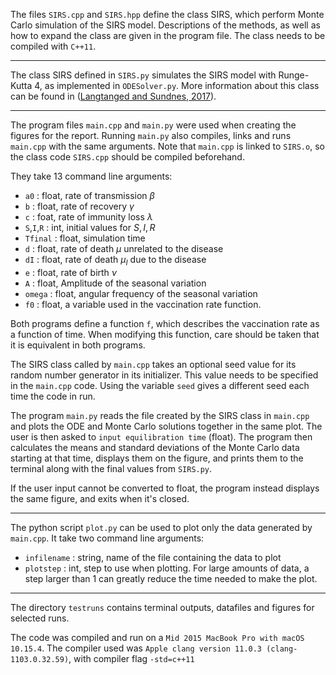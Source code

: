 The files ``SIRS.cpp`` and ``SIRS.hpp`` define the class SIRS, which perform Monte Carlo simulation of the SIRS model. Descriptions of the methods, as well as how to expand the class are given in the program file. The class needs to be compiled with  `C++11`. 

---

The class SIRS defined in ``SIRS.py`` simulates the SIRS model with Runge-Kutta 4, as implemented in ``ODESolver.py``. More information about this class can be found in ([Langtanged and Sundnes, 2017](https://www.uio.no/studier/emner/matnat/ifi/IN1900/h17/ressurser/slides/ode\_systems\_short.pdf)).

---

The program files ``main.cpp`` and ``main.py`` were used when creating the figures for the report. Running `main.py` also compiles, links and runs `main.cpp` with the same arguments. Note that `main.cpp` is linked to `SIRS.o`, so the class code `SIRS.cpp` should be compiled beforehand.  

They take 13 command line arguments:

   - `a0` : float, rate of transmission $\beta$
   - `b` : float, rate of recovery $\gamma$  
   - `c` : foat, rate of immunity loss $\lambda$
   - `S`,`I`,`R` : int, initial values for $S,I,R$
   - `Tfinal` : float, simulation time
   - `d` : float, rate of death $\mu$ unrelated to the disease
   - `dI` : float, rate of death $\mu_I$ due to the disease
   - `e` : float, rate of birth $\nu$
   - `A` : float, Amplitude of the seasonal variation
   - `omega` : float, angular frequency of the seasonal variation
   - `f0` : float, a variable used in the vaccination rate function. 

Both programs define a function `f`, which describes the vaccination rate as a function of time. When modifying this function, care should be taken that it is equivalent in both programs.     

The SIRS class called by `main.cpp` takes an optional seed value for its random number generator in its initializer. This value needs to be specified in the `main.cpp` code.  Using the variable `seed` gives a different seed each time the code in run.

The program `main.py` reads the file created by the SIRS class in `main.cpp` and plots the ODE and Monte Carlo solutions together in the same plot. The user is then asked to `input equilibration time` (float). The program then calculates the means and standard deviations of the Monte Carlo data starting at that time, displays them on the figure, and prints them to the terminal along with the final values from `SIRS.py`. 

If the user input  cannot be converted to float, the program instead displays the same figure, and exits when it's closed. 

---

The python script `plot.py` can be used to plot only the data generated by `main.cpp`. It take two command line arguments:

- `infilename` : string, name of the file containing the data to plot
- `plotstep` : int, step to use when plotting. For large amounts of data, a step larger than 1 can greatly reduce the time needed to make the plot. 

---

The directory `testruns` contains terminal outputs, datafiles and figures for selected runs. 

The code was compiled and run on a `Mid 2015 MacBook Pro with macOS 10.15.4`. The compiler used was `Apple clang version 11.0.3 (clang-1103.0.32.59)`, with compiler flag `-std=c++11` 





